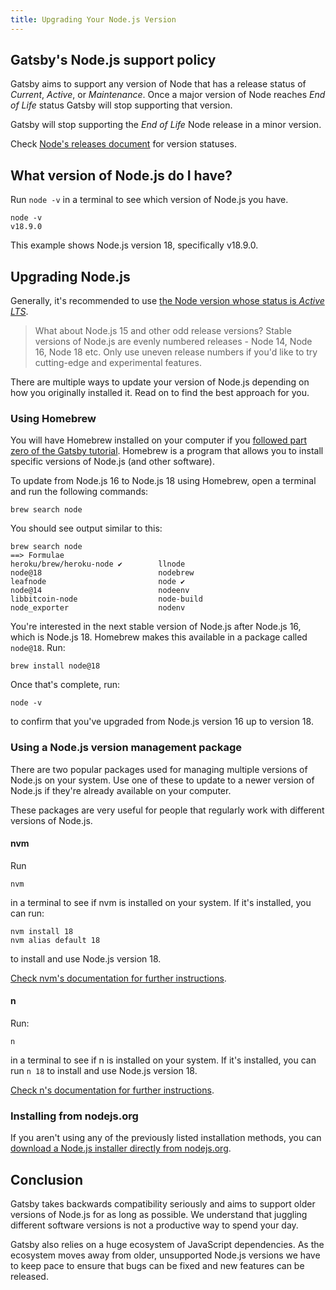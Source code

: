 ```yaml
---
title: Upgrading Your Node.js Version
---
```


## Gatsby's Node.js support policy

Gatsby aims to support any version of Node that has a release status of _Current_, _Active_, or _Maintenance_. Once a major version of Node reaches _End of Life_ status Gatsby will stop supporting that version.

Gatsby will stop supporting the _End of Life_ Node release in a minor version.

Check [Node's releases document](https://github.com/nodejs/Release#nodejs-release-working-group) for version statuses.

## What version of Node.js do I have?

Run `node -v` in a terminal to see which version of Node.js you have.

```shell
node -v
v18.9.0
```

This example shows Node.js version 18, specifically v18.9.0.

## Upgrading Node.js

Generally, it's recommended to use [the Node version whose status is _Active LTS_](https://github.com/nodejs/Release#nodejs-release-working-group).

> What about Node.js 15 and other odd release versions? Stable versions of Node.js are evenly numbered releases - Node 14, Node 16, Node 18 etc. Only use uneven release numbers if you'd like to try cutting-edge and experimental features.

There are multiple ways to update your version of Node.js depending on how you originally installed it. Read on to find the best approach for you.

### Using Homebrew

You will have Homebrew installed on your computer if you [followed part zero of the Gatsby tutorial](/docs/tutorial/part-0/#install-nodejs-for-your-appropriate-operating-system). Homebrew is a program that allows you to install specific versions of Node.js (and other software).

To update from Node.js 16 to Node.js 18 using Homebrew, open a terminal and run the following commands:

```shell
brew search node
```

You should see output similar to this:

```shell
brew search node
==> Formulae
heroku/brew/heroku-node ✔        llnode                           node@18                          nodebrew
leafnode                         node ✔                           node@14                          nodeenv
libbitcoin-node                  node-build                       node_exporter                    nodenv
```

You're interested in the next stable version of Node.js after Node.js 16, which is Node.js 18. Homebrew makes this available in a package called `node@18`. Run:

```shell
brew install node@18
```

Once that's complete, run:

```shell
node -v
```

to confirm that you've upgraded from Node.js version 16 up to version 18.

### Using a Node.js version management package

There are two popular packages used for managing multiple versions of Node.js on your system. Use one of these to update to a newer version of Node.js if they're already available on your computer.

These packages are very useful for people that regularly work with different versions of Node.js.

#### nvm

Run

```shell
nvm
```

in a terminal to see if nvm is installed on your system. If it's installed, you can run:

```shell
nvm install 18
nvm alias default 18
```

to install and use Node.js version 18.

[Check nvm's documentation for further instructions](https://github.com/nvm-sh/nvm).

#### n

Run:

```shell
n
```

in a terminal to see if n is installed on your system. If it's installed, you can run `n 18` to install and use Node.js version 18.

[Check n's documentation for further instructions](https://github.com/tj/n).

### Installing from nodejs.org

If you aren't using any of the previously listed installation methods, you can [download a Node.js installer directly from nodejs.org](https://nodejs.org/en/).

## Conclusion

Gatsby takes backwards compatibility seriously and aims to support older versions of Node.js for as long as possible. We understand that juggling different software versions is not a productive way to spend your day.

Gatsby also relies on a huge ecosystem of JavaScript dependencies. As the ecosystem moves away from older, unsupported Node.js versions we have to keep pace to ensure that bugs can be fixed and new features can be released.
